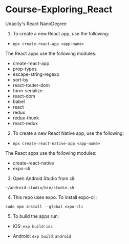 # Course-Exploring_React
Udacity's React NanoDegree

1) To create a new React app, use the following:

- `npx create-react-app <app-name>`

The React apps use the following modules:
  - create-react-app
  - prop-types
  - escape-string-regexp
  - sort-by
  - react-router-dom
  - form-serialize
  - react-dom
  - babel
  - react
  - redux
  - redux-thunk 
  - react-redux

2) To create a new React Native app, use the following:

- `npx create-react-native-app <app-name>`

The React apps use the following modules:
  - create-react-native
  - expo-cli
  

  3) Open Android Studio from cli:

  `~/android-studio/bin/studio.sh`

  4) This repo uses expo. To install expo-cli:

  `sudo npm install --global expo-cli`

  5) To build the apps run:

  - iOS: `exp build:ios`

  - Android: `exp build:android`